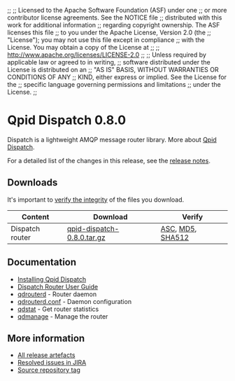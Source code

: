 ;;
;; Licensed to the Apache Software Foundation (ASF) under one
;; or more contributor license agreements.  See the NOTICE file
;; distributed with this work for additional information
;; regarding copyright ownership.  The ASF licenses this file
;; to you under the Apache License, Version 2.0 (the
;; "License"); you may not use this file except in compliance
;; with the License.  You may obtain a copy of the License at
;; 
;;   http://www.apache.org/licenses/LICENSE-2.0
;; 
;; Unless required by applicable law or agreed to in writing,
;; software distributed under the License is distributed on an
;; "AS IS" BASIS, WITHOUT WARRANTIES OR CONDITIONS OF ANY
;; KIND, either express or implied.  See the License for the
;; specific language governing permissions and limitations
;; under the License.
;;

# Qpid Dispatch 0.8.0

Dispatch is a lightweight AMQP message router library. More about
[Qpid
Dispatch]({{site_url}}/components/dispatch-router/index.html).

For a detailed list of the changes in this release, see the [release
notes](release-notes.html).

## Downloads

It's important to [verify the
integrity]({{site_url}}/download.html#verify-what-you-download) of
the files you download.

| Content | Download | Verify |
|---------|----------|--------|
| Dispatch router | [qpid-dispatch-0.8.0.tar.gz](http://archive.apache.org/dist/qpid/dispatch/0.8.0/qpid-dispatch-0.8.0.tar.gz) | [ASC](https://archive.apache.org/dist/qpid/dispatch/0.8.0/qpid-dispatch-0.8.0.tar.gz.asc), [MD5](https://archive.apache.org/dist/qpid/dispatch/0.8.0/qpid-dispatch-0.8.0.tar.gz.md5), [SHA512](https://archive.apache.org/dist/qpid/dispatch/0.8.0/qpid-dispatch-0.8.0.tar.gz.sha) |

## Documentation


<div class="two-column" markdown="1">

 - [Installing Qpid Dispatch](https://gitbox.apache.org/repos/asf?p=qpid-dispatch.git;a=blob_plain;f=README;hb=0.8.0)
 - [Dispatch Router User Guide](book/book.html)
 - [qdrouterd](man/qdrouterd.html) - Router daemon
 - [qdrouterd.conf](man/qdrouterd.conf.html) - Daemon configuration
 - [qdstat](man/qdstat.html) - Get router statistics
 - [qdmanage](man/qdmanage.html) - Manage the router

</div>


## More information

 - [All release artefacts](http://archive.apache.org/dist/qpid/dispatch/0.8.0)
 - [Resolved issues in JIRA](https://issues.apache.org/jira/issues/?jql=project+%3D+DISPATCH+AND+fixVersion+%3D+%270.8.0%27+AND+resolution+%3D+%27fixed%27+ORDER+BY+priority+DESC)
 - [Source repository tag](https://gitbox.apache.org/repos/asf/qpid-dispatch.git/tree/refs/tags/0.8.0)

<script type="text/javascript">
  _deferredFunctions.push(function() {
      if ("0.8.0" === "{{current_dispatch_release}}") {
          _modifyCurrentReleaseLinks();
      }
  });
</script>